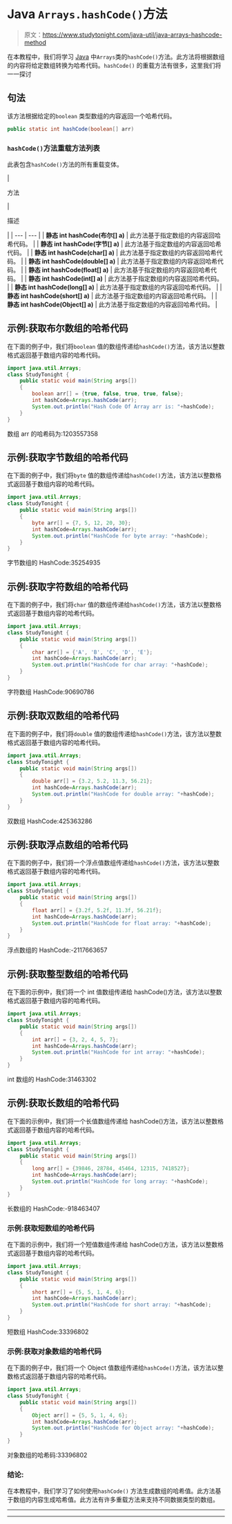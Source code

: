 # Java `Arrays.hashCode()`方法

> 原文：<https://www.studytonight.com/java-util/java-arrays-hashcode-method>

在本教程中，我们将学习 [Java](https://www.studytonight.com/java/) 中`Arrays`类的`hashCode()`方法。此方法将根据数组的内容将给定数组转换为哈希代码。`hashCode()` 的重载方法有很多，这里我们将一一探讨

## 句法

该方法根据给定的`boolean` 类型数组的内容返回一个哈希代码。

```java
public static int hashCode(boolean[] arr)
```

### `hashCode()`方法重载方法列表

此表包含`hashCode()`方法的所有重载变体。

| 

方法

 | 

描述

 |
| --- | --- |
| **静态 int hashCode(布尔[] a)** | 此方法基于指定数组的内容返回哈希代码。 |
| **静态 int hashCode(字节[] a)** | 此方法基于指定数组的内容返回哈希代码。 |
| **静态 int hashCode(char[] a)** | 此方法基于指定数组的内容返回哈希代码。 |
| **静态 int hashCode(double[] a)** | 此方法基于指定数组的内容返回哈希代码。 |
| **静态 int hashCode(float[] a)** | 此方法基于指定数组的内容返回哈希代码。 |
| **静态 int hashCode(int[] a)** | 此方法基于指定数组的内容返回哈希代码。 |
| **静态 int hashCode(long[] a)** | 此方法基于指定数组的内容返回哈希代码。 |
| **静态 int hashCode(short[] a)** | 此方法基于指定数组的内容返回哈希代码。 |
| **静态 int hashCode(Object[] a)** | 此方法基于指定数组的内容返回哈希代码。 |

## 示例:获取布尔数组的哈希代码

在下面的例子中，我们将`boolean` 值的数组传递给`hashCode()`方法，该方法以整数格式返回基于数组内容的哈希代码。

```java
import java.util.Arrays;
class StudyTonight { 
	public static void main(String args[]) 
	{ 
		boolean arr[] = {true, false, true, true, false}; 		  
		int hashCode=Arrays.hashCode(arr);
		System.out.println("Hash Code Of Array arr is: "+hashCode);
	} 
}
```

数组 arr 的哈希码为:1203557358

## 示例:获取字节数组的哈希代码

在下面的例子中，我们将`byte` 值的数组传递给`hashCode()`方法，该方法以整数格式返回基于数组内容的哈希代码。

```java
import java.util.Arrays;
class StudyTonight { 
	public static void main(String args[]) 
	{ 
		byte arr[] = {7, 5, 12, 20, 30}; 		  
		int hashCode=Arrays.hashCode(arr);
		System.out.println("HashCode for byte array: "+hashCode);
	} 
}
```

字节数组的 HashCode:35254935

## 示例:获取字符数组的哈希代码

在下面的例子中，我们将`char` 值的数组传递给`hashCode()`方法，该方法以整数格式返回基于数组内容的哈希代码。

```java
import java.util.Arrays;
class StudyTonight { 
	public static void main(String args[]) 
	{ 
		char arr[] = {'A', 'B', 'C', 'D', 'E'}; 		  
		int hashCode=Arrays.hashCode(arr);
		System.out.println("HashCode for char array: "+hashCode);
	} 
}
```

字符数组 HashCode:90690786

## 示例:获取双数组的哈希代码

在下面的例子中，我们将`double` 值的数组传递给`hashCode()`方法，该方法以整数格式返回基于数组内容的哈希代码。

```java
import java.util.Arrays;
class StudyTonight { 
	public static void main(String args[]) 
	{ 
		double arr[] = {3.2, 5.2, 11.3, 56.21}; 		  
		int hashCode=Arrays.hashCode(arr);
		System.out.println("HashCode for double array: "+hashCode);
	} 
}
```

双数组 HashCode:425363286

## 示例:获取浮点数组的哈希代码

在下面的例子中，我们将一个浮点值数组传递给`hashCode()`方法，该方法以整数格式返回基于数组内容的哈希代码。

```java
import java.util.Arrays;
class StudyTonight { 
	public static void main(String args[]) 
	{ 
		float arr[] = {3.2f, 5.2f, 11.3f, 56.21f}; 		  
		int hashCode=Arrays.hashCode(arr);
		System.out.println("HashCode for float array: "+hashCode);
	} 
}
```

浮点数组的 HashCode:-2117663657

## 示例:获取整型数组的哈希代码

在下面的示例中，我们将一个 int 值数组传递给 hashCode()方法，该方法以整数格式返回基于数组内容的哈希代码。

```java
import java.util.Arrays;
class StudyTonight { 
	public static void main(String args[]) 
	{ 
		int arr[] = {3, 2, 4, 5, 7}; 		  
		int hashCode=Arrays.hashCode(arr);
		System.out.println("HashCode for int array: "+hashCode);
	} 
}
```

int 数组的 HashCode:31463302

## 示例:获取长数组的哈希代码

在下面的示例中，我们将一个长值数组传递给 hashCode()方法，该方法以整数格式返回基于数组内容的哈希代码。

```java
import java.util.Arrays;
class StudyTonight { 
	public static void main(String args[]) 
	{ 
		long arr[] = {39846, 28784, 45464, 12315, 7418527}; 		  
		int hashCode=Arrays.hashCode(arr);
		System.out.println("HashCode for long array: "+hashCode);
	} 
}
```

长数组的 HashCode:-918463407

### 示例:获取短数组的哈希代码

在下面的示例中，我们将一个短值数组传递给 hashCode()方法，该方法以整数格式返回基于数组内容的哈希代码。

```java
import java.util.Arrays;
class StudyTonight { 
	public static void main(String args[]) 
	{ 
		short arr[] = {5, 5, 1, 4, 6}; 		  
		int hashCode=Arrays.hashCode(arr);
		System.out.println("HashCode for short array: "+hashCode);
	} 
}
```

短数组 HashCode:33396802

### 示例:获取对象数组的哈希代码

在下面的例子中，我们将一个 Object 值数组传递给`hashCode()`方法，该方法以整数格式返回基于数组内容的哈希代码。

```java
import java.util.Arrays;
class StudyTonight { 
	public static void main(String args[]) 
	{ 
		Object arr[] = {5, 5, 1, 4, 6}; 		  
		int hashCode=Arrays.hashCode(arr);
		System.out.println("HashCode for Object array: "+hashCode);
	} 
}
```

对象数组的哈希码:33396802

### 结论:

在本教程中，我们学习了如何使用`hashCode()` 方法生成数组的哈希值。此方法基于数组的内容生成哈希值。此方法有许多重载方法来支持不同数据类型的数组。

* * *

* * *